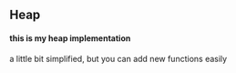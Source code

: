 ## Heap

#### this is my heap implementation
a little bit simplified, but you can add new functions easily